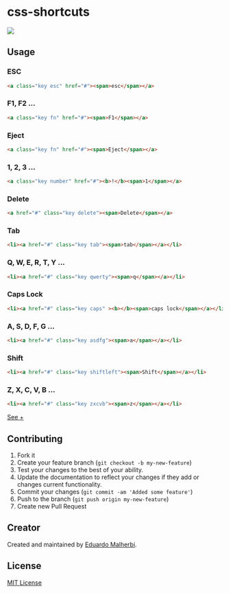 css-shortcuts
=========

<img align="center" src="http://emalherbi.github.io/css-shortcuts/img/readme.png">

## Usage

### ESC

```html
<a class="key esc" href="#"><span>esc</span></a>
```

### F1, F2 ...

```html
<a class="key fn" href="#"><span>F1</span></a>
```

### Eject

```html
<a class="key fn" href="#"><span>Eject</span></a>
```

### 1, 2, 3 ...

```html
<a class="key number" href="#"><b>!</b><span>1</span></a>
```

### Delete

```html
<a href="#" class="key delete"><span>Delete</span></a>
```

### Tab

```html
<li><a href="#" class="key tab"><span>tab</span></a></li>
```

### Q, W, E, R, T, Y ...

```html
<li><a href="#" class="key qwerty"><span>q</span></a></li>
```

### Caps Lock

```html
<li><a href="#" class="key caps" ><b></b><span>caps lock</span></a></li>
```

### A, S, D, F, G ...

```html
<li><a href="#" class="key asdfg"><span>a</span></a></li>
```

### Shift

```html
<li><a href="#" class="key shiftleft"><span>Shift</span></a></li>
```

### Z, X, C, V, B ...

```html
<li><a href="#" class="key zxcvb"><span>z</span></a></li>
```

[See +](http://emalherbi.github.io/css-shortcuts/)

## Contributing

1. Fork it
2. Create your feature branch (`git checkout -b my-new-feature`)
3. Test your changes to the best of your ability.
4. Update the documentation to reflect your changes if they add or changes current functionality.
5. Commit your changes (`git commit -am 'Added some feature'`)
6. Push to the branch (`git push origin my-new-feature`)
7. Create new Pull Request



## Creator

Created and maintained by [Eduardo Malherbi](https://github.com/emalherbi).



## License

[MIT License](http://en.wikipedia.org/wiki/MIT_License)
